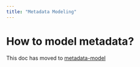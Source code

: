 ```yaml
---
title: "Metadata Modeling"
---
```


# How to model metadata?

This doc has moved to [metadata-model](../metadata-modeling/metadata-model.md)
